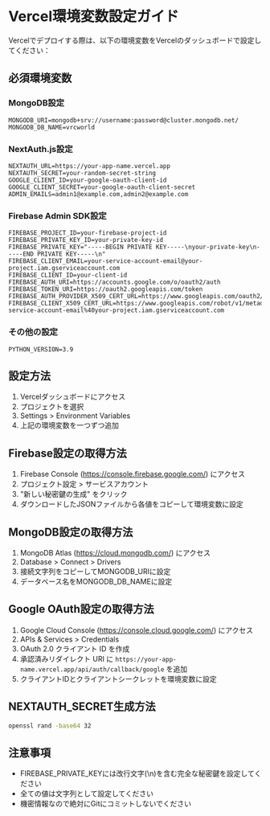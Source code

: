 # Vercel環境変数設定ガイド

Vercelでデプロイする際は、以下の環境変数をVercelのダッシュボードで設定してください：

## 必須環境変数

### MongoDB設定
```
MONGODB_URI=mongodb+srv://username:password@cluster.mongodb.net/
MONGODB_DB_NAME=vrcworld
```

### NextAuth.js設定
```
NEXTAUTH_URL=https://your-app-name.vercel.app
NEXTAUTH_SECRET=your-random-secret-string
GOOGLE_CLIENT_ID=your-google-oauth-client-id
GOOGLE_CLIENT_SECRET=your-google-oauth-client-secret
ADMIN_EMAILS=admin1@example.com,admin2@example.com
```

### Firebase Admin SDK設定
```
FIREBASE_PROJECT_ID=your-firebase-project-id
FIREBASE_PRIVATE_KEY_ID=your-private-key-id
FIREBASE_PRIVATE_KEY="-----BEGIN PRIVATE KEY-----\nyour-private-key\n-----END PRIVATE KEY-----\n"
FIREBASE_CLIENT_EMAIL=your-service-account-email@your-project.iam.gserviceaccount.com
FIREBASE_CLIENT_ID=your-client-id
FIREBASE_AUTH_URI=https://accounts.google.com/o/oauth2/auth
FIREBASE_TOKEN_URI=https://oauth2.googleapis.com/token
FIREBASE_AUTH_PROVIDER_X509_CERT_URL=https://www.googleapis.com/oauth2/v1/certs
FIREBASE_CLIENT_X509_CERT_URL=https://www.googleapis.com/robot/v1/metadata/x509/your-service-account-email%40your-project.iam.gserviceaccount.com
```

### その他の設定
```
PYTHON_VERSION=3.9
```

## 設定方法

1. Vercelダッシュボードにアクセス
2. プロジェクトを選択
3. Settings > Environment Variables
4. 上記の環境変数を一つずつ追加

## Firebase設定の取得方法

1. Firebase Console (https://console.firebase.google.com/) にアクセス
2. プロジェクト設定 > サービスアカウント
3. "新しい秘密鍵の生成" をクリック
4. ダウンロードしたJSONファイルから各値をコピーして環境変数に設定

## MongoDB設定の取得方法

1. MongoDB Atlas (https://cloud.mongodb.com/) にアクセス
2. Database > Connect > Drivers
3. 接続文字列をコピーしてMONGODB_URIに設定
4. データベース名をMONGODB_DB_NAMEに設定

## Google OAuth設定の取得方法

1. Google Cloud Console (https://console.cloud.google.com/) にアクセス
2. APIs & Services > Credentials
3. OAuth 2.0 クライアント ID を作成
4. 承認済みリダイレクト URI に `https://your-app-name.vercel.app/api/auth/callback/google` を追加
5. クライアントIDとクライアントシークレットを環境変数に設定

## NEXTAUTH_SECRET生成方法

```bash
openssl rand -base64 32
```

## 注意事項

- FIREBASE_PRIVATE_KEYには改行文字(\n)を含む完全な秘密鍵を設定してください
- 全ての値は文字列として設定してください
- 機密情報なので絶対にGitにコミットしないでください
